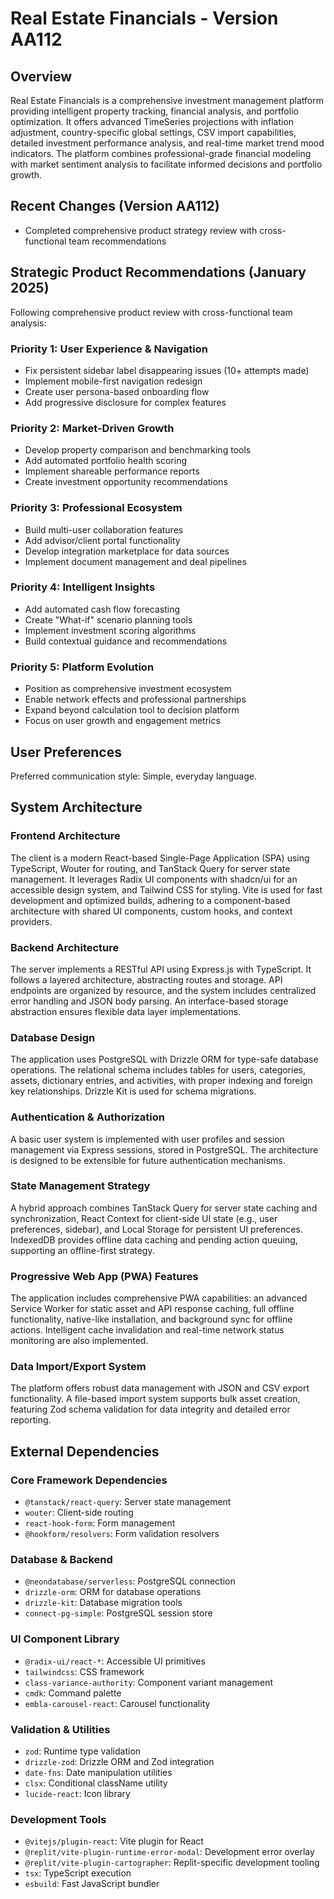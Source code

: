 # Real Estate Financials - Version AA112

## Overview

Real Estate Financials is a comprehensive investment management platform providing intelligent property tracking, financial analysis, and portfolio optimization. It offers advanced TimeSeries projections with inflation adjustment, country-specific global settings, CSV import capabilities, detailed investment performance analysis, and real-time market trend mood indicators. The platform combines professional-grade financial modeling with market sentiment analysis to facilitate informed decisions and portfolio growth.

## Recent Changes (Version AA112)
- Completed comprehensive product strategy review with cross-functional team recommendations

## Strategic Product Recommendations (January 2025)
Following comprehensive product review with cross-functional team analysis:

### Priority 1: User Experience & Navigation
- Fix persistent sidebar label disappearing issues (10+ attempts made)
- Implement mobile-first navigation redesign
- Create user persona-based onboarding flow
- Add progressive disclosure for complex features

### Priority 2: Market-Driven Growth
- Develop property comparison and benchmarking tools
- Add automated portfolio health scoring
- Implement shareable performance reports
- Create investment opportunity recommendations

### Priority 3: Professional Ecosystem
- Build multi-user collaboration features
- Add advisor/client portal functionality
- Develop integration marketplace for data sources
- Implement document management and deal pipelines

### Priority 4: Intelligent Insights
- Add automated cash flow forecasting
- Create "What-if" scenario planning tools
- Implement investment scoring algorithms
- Build contextual guidance and recommendations

### Priority 5: Platform Evolution
- Position as comprehensive investment ecosystem
- Enable network effects and professional partnerships
- Expand beyond calculation tool to decision platform
- Focus on user growth and engagement metrics

## User Preferences

Preferred communication style: Simple, everyday language.

## System Architecture

### Frontend Architecture
The client is a modern React-based Single-Page Application (SPA) using TypeScript, Wouter for routing, and TanStack Query for server state management. It leverages Radix UI components with shadcn/ui for an accessible design system, and Tailwind CSS for styling. Vite is used for fast development and optimized builds, adhering to a component-based architecture with shared UI components, custom hooks, and context providers.

### Backend Architecture
The server implements a RESTful API using Express.js with TypeScript. It follows a layered architecture, abstracting routes and storage. API endpoints are organized by resource, and the system includes centralized error handling and JSON body parsing. An interface-based storage abstraction ensures flexible data layer implementations.

### Database Design
The application uses PostgreSQL with Drizzle ORM for type-safe database operations. The relational schema includes tables for users, categories, assets, dictionary entries, and activities, with proper indexing and foreign key relationships. Drizzle Kit is used for schema migrations.

### Authentication & Authorization
A basic user system is implemented with user profiles and session management via Express sessions, stored in PostgreSQL. The architecture is designed to be extensible for future authentication mechanisms.

### State Management Strategy
A hybrid approach combines TanStack Query for server state caching and synchronization, React Context for client-side UI state (e.g., user preferences, sidebar), and Local Storage for persistent UI preferences. IndexedDB provides offline data caching and pending action queuing, supporting an offline-first strategy.

### Progressive Web App (PWA) Features
The application includes comprehensive PWA capabilities: an advanced Service Worker for static asset and API response caching, full offline functionality, native-like installation, and background sync for offline actions. Intelligent cache invalidation and real-time network status monitoring are also implemented.

### Data Import/Export System
The platform offers robust data management with JSON and CSV export functionality. A file-based import system supports bulk asset creation, featuring Zod schema validation for data integrity and detailed error reporting.

## External Dependencies

### Core Framework Dependencies
- `@tanstack/react-query`: Server state management
- `wouter`: Client-side routing
- `react-hook-form`: Form management
- `@hookform/resolvers`: Form validation resolvers

### Database & Backend
- `@neondatabase/serverless`: PostgreSQL connection
- `drizzle-orm`: ORM for database operations
- `drizzle-kit`: Database migration tools
- `connect-pg-simple`: PostgreSQL session store

### UI Component Library
- `@radix-ui/react-*`: Accessible UI primitives
- `tailwindcss`: CSS framework
- `class-variance-authority`: Component variant management
- `cmdk`: Command palette
- `embla-carousel-react`: Carousel functionality

### Validation & Utilities
- `zod`: Runtime type validation
- `drizzle-zod`: Drizzle ORM and Zod integration
- `date-fns`: Date manipulation utilities
- `clsx`: Conditional className utility
- `lucide-react`: Icon library

### Development Tools
- `@vitejs/plugin-react`: Vite plugin for React
- `@replit/vite-plugin-runtime-error-modal`: Development error overlay
- `@replit/vite-plugin-cartographer`: Replit-specific development tooling
- `tsx`: TypeScript execution
- `esbuild`: Fast JavaScript bundler